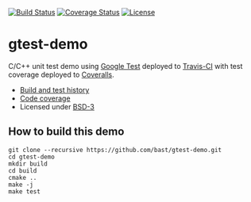 [![Build Status](https://travis-ci.org/massich/gtest-demo.svg?branch=master)](https://travis-ci.org/bast/gtest-demo/builds)
[![Coverage Status](https://coveralls.io/repos/massich/gtest-demo/badge.png?branch=master)](https://coveralls.io/r/bast/gtest-demo?branch=master)
[![License](https://img.shields.io/badge/license-%20BSD--3-blue.svg)](../master/LICENSE)


gtest-demo
==========

C/C++ unit test demo using [Google Test](https://code.google.com/p/googletest) deployed to
[Travis-CI](https://travis-ci.org/bast/gtest-demo/builds) with test coverage
deployed to [Coveralls](https://coveralls.io/r/bast/gtest-demo).

- [Build and test history](https://travis-ci.org/bast/gtest-demo/builds)
- [Code coverage](https://coveralls.io/r/bast/gtest-demo)
- Licensed under [BSD-3](../master/LICENSE)


## How to build this demo

```
git clone --recursive https://github.com/bast/gtest-demo.git
cd gtest-demo
mkdir build
cd build
cmake ..
make -j
make test
```
